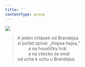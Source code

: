 ```yaml
---
title: ''
contentType: prose
---
```


![](../Images/014.jpg)

> A jeden chlápek od Brandejsa  
> si pořád zpíval: „Hopsa hejsa,“  
>          a na housličky hrál  
>          a na všecko se smál  
> od ucha k uchu u Brandejsa.

